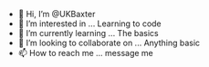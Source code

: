 - 👋 Hi, I’m @UKBaxter
- 👀 I’m interested in ... Learning to code
- 🌱 I’m currently learning ... The basics
- 💞️ I’m looking to collaborate on ... Anything basic
- 📫 How to reach me ... message me

<!---
UKBaxter/UKBaxter is a ✨ special ✨ repository because its `README.md` (this file) appears on your GitHub profile.
You can click the Preview link to take a look at your changes.
--->
